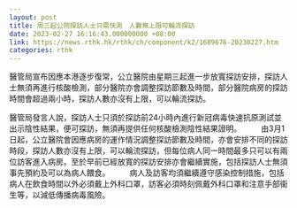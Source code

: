 ```yaml
---
layout: post
title: 周三起公院探訪人士只需快測　人數無上限可輪流探訪
date: 2023-02-27 16:16:43.000000000 +08:00
link: https://news.rthk.hk/rthk/ch/component/k2/1689676-20230227.htm
categories: rthk
---
```


醫管局宣布因應本港逐步復常，公立醫院由星期三起進一步放寬探訪安排，探訪人士無須再進行核酸檢測，部分醫院亦會調整探訪節數及時間，部分醫院病房的探訪時間會超過兩小時，探訪人數亦沒有上限，可以輪流探訪。

醫管局發言人說，探訪人士只須於探訪前24小時內進行新冠病毒快速抗原測試並出示陰性結果，便可探訪，無須再提供任何核酸檢測陰性結果證明。
　　 
由3月1日起，公立醫院會因應病房的運作情況調整探訪節數及時間，亦會安排不同的探訪時段，探訪人數亦沒有上限，可以輪流探訪，但每位病人同一時間最多只可以有兩位訪客進入病房。至於早前已經放寬的探訪安排亦會繼續實施，包括探訪人士無須事先預約及可以為病人餵食。
　　 
病人及訪客均須繼續遵守感染控制措施，包括病人在飲食時間以外必須戴上外科口罩，訪客必須時刻佩戴外科口罩和注意手部衞生等，以減低傳播病毒風險。
